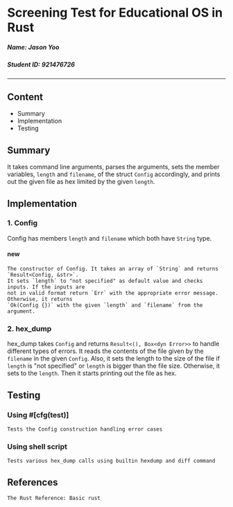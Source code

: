 # Screening Test for Educational OS in Rust
##### Name: Jason Yoo
##### Student ID: 921476726
___
## Content
* Summary
* Implementation
* Testing
  
## Summary
It takes command line arguments, parses the arguments, sets the member 
variables, `length` and `filename`, of the struct `Config` accordingly, and 
prints out the given file as hex limited by the given `length`.

## Implementation
### 1. Config
Config has members `length` and `filename` which both have `String` type.

#### new
    The constructor of Config. It takes an array of `String` and returns `Result<Config, &str>`.
    It sets `length` to "not specified" as default value and checks inputs. If the inputs are 
    not in valid format return `Err` with the appropriate error message. Otherwise, it returns
    `Ok(Config {})` with the given `length` and `filename` from the argument.

### 2. hex_dump
hex_dump takes `Config` and returns `Result<(), Box<dyn Error>>` to handle
different types of errors. It reads the contents of the file given by the `filename`
in the given `Config`. Also, it sets the length to the size of the file if `length`
is "not specified" or `length` is bigger than the file size. Otherwise, it sets to 
the `length`. Then it starts printing out the file as hex.

## Testing
### Using #[cfg(test)]
    Tests the Config construction handling error cases

### Using shell script
    Tests various hex_dump calls using builtin hexdump and diff command

## References
    The Rust Reference: Basic rust
